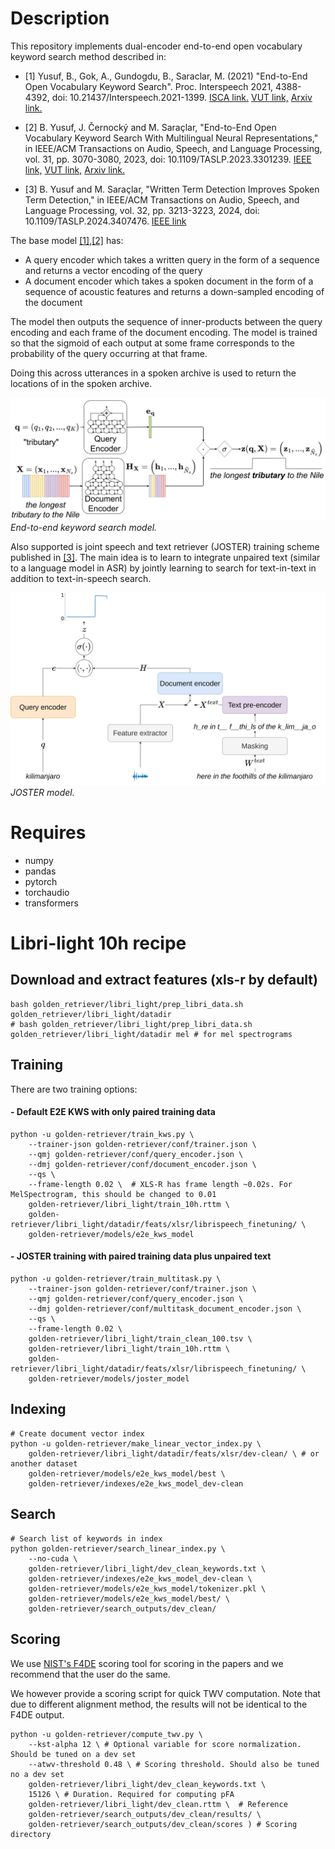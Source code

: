 # Description

This repository implements dual-encoder end-to-end open vocabulary keyword search method described in:

- [1] Yusuf, B., Gok, A., Gundogdu, B., Saraclar, M. (2021) "End-to-End Open Vocabulary Keyword Search". Proc. Interspeech 2021, 4388-4392, doi: 10.21437/Interspeech.2021-1399. [ISCA link.](https://www.isca-archive.org/interspeech_2021/yusuf21_interspeech.html) [VUT link,](https://www.fit.vut.cz/research/publication/12612/.en) [Arxiv link.](https://arxiv.org/abs/2108.10357)

- [2] B. Yusuf, J. Černocký and M. Saraçlar, "End-to-End Open Vocabulary Keyword Search With Multilingual Neural Representations," in IEEE/ACM Transactions on Audio, Speech, and Language Processing, vol. 31, pp. 3070-3080, 2023, doi: 10.1109/TASLP.2023.3301239. [IEEE link,](https://ieeexplore.ieee.org/document/10201906) [VUT link,](https://www.fit.vut.cz/research/publication/13057/.en) [Arxiv link.](https://arxiv.org/abs/2308.08027)

- [3] B. Yusuf and M. Saraçlar, "Written Term Detection Improves Spoken Term Detection," in IEEE/ACM Transactions on Audio, Speech, and Language Processing, vol. 32, pp. 3213-3223, 2024, doi: 10.1109/TASLP.2024.3407476. [IEEE link](https://ieeexplore.ieee.org/document/10571348)

The base model [[1]](https://www.isca-archive.org/interspeech_2021/yusuf21_interspeech.html),[[2]](https://ieeexplore.ieee.org/document/10201906) has:
- A query encoder which takes a written query in the form of a sequence and returns
a vector encoding of the query
- A document encoder which takes a spoken document in the form of a sequence of
acoustic features and returns a down-sampled encoding of the document

The model then outputs the sequence of inner-products between the query encoding and
each frame of the document encoding. The model is trained so that the sigmoid of each
output at some frame corresponds to the probability of the query occurring at that frame.

Doing this across utterances in a spoken archive is used to return the locations of
in the spoken archive.

![end to end kws network architecture](images/retriever.png)
*End-to-end keyword search model.*

Also supported is joint speech and text retriever (JOSTER) training scheme published in [[3]](https://ieeexplore.ieee.org/document/10571348).
The main idea is to learn to integrate unpaired text (similar to a language model in ASR) by jointly learning to search for text-in-text in addition to text-in-speech search.

![end to end kws network architecture](images/joster.png)
*JOSTER model.*


# Requires
* numpy
* pandas
* pytorch
* torchaudio
* transformers

# Libri-light 10h recipe
## Download and extract features (xls-r by default)
```
bash golden_retriever/libri_light/prep_libri_data.sh golden_retriever/libri_light/datadir
# bash golden_retriever/libri_light/prep_libri_data.sh golden_retriever/libri_light/datadir mel # for mel spectrograms
```
## Training
There are two training options:
#### - Default E2E KWS with only paired training data 
```
python -u golden-retriever/train_kws.py \
    --trainer-json golden-retriever/conf/trainer.json \
    --qmj golden-retriever/conf/query_encoder.json \
    --dmj golden-retriever/conf/document_encoder.json \
    --qs \
    --frame-length 0.02 \  # XLS-R has frame length ~0.02s. For MelSpectrogram, this should be changed to 0.01
    golden-retriever/libri_light/train_10h.rttm \
    golden-retriever/libri_light/datadir/feats/xlsr/librispeech_finetuning/ \
    golden-retriever/models/e2e_kws_model
```

#### - JOSTER training with paired training data plus unpaired text
```
python -u golden-retriever/train_multitask.py \
    --trainer-json golden-retriever/conf/trainer.json \
    --qmj golden-retriever/conf/query_encoder.json \
    --dmj golden-retriever/conf/multitask_document_encoder.json \
    --qs \
    --frame-length 0.02 \
    golden-retriever/libri_light/train_clean_100.tsv \
    golden-retriever/libri_light/train_10h.rttm \
    golden-retriever/libri_light/datadir/feats/xlsr/librispeech_finetuning/ \
    golden-retriever/models/joster_model
```

## Indexing
```
# Create document vector index
python -u golden-retriever/make_linear_vector_index.py \
    golden-retriever/libri_light/datadir/feats/xlsr/dev-clean/ \ # or another dataset
    golden-retriever/models/e2e_kws_model/best \
    golden-retriever/indexes/e2e_kws_model_dev-clean

```

## Search
```
# Search list of keywords in index
python golden-retriever/search_linear_index.py \
    --no-cuda \
    golden-retriever/libri_light/dev_clean_keywords.txt \
    golden-retriever/indexes/e2e_kws_model_dev-clean \
    golden-retriever/models/e2e_kws_model/tokenizer.pkl \
    golden-retriever/models/e2e_kws_model/best/ \
    golden-retriever/search_outputs/dev_clean/
```



## Scoring
We use [NIST's F4DE](https://github.com/usnistgov/F4DE) scoring tool for scoring in the papers and we recommend that the user do the same.

We however provide a scoring script for quick TWV computation.
Note that due to different alignment method, the results will not be identical to the F4DE output.
```
python -u golden-retriever/compute_twv.py \
    --kst-alpha 12 \ # Optional variable for score normalization. Should be tuned on a dev set
    --atwv-threshold 0.48 \ # Scoring threshold. Should also be tuned no a dev set
    golden-retriever/libri_light/dev_clean_keywords.txt \
    15126 \ # Duration. Required for computing pFA
    golden-retriever/libri_light/dev_clean.rttm \  # Reference
    golden-retriever/search_outputs/dev_clean/results/ \
    golden-retriever/search_outputs/dev_clean/scores ) # Scoring directory
```
